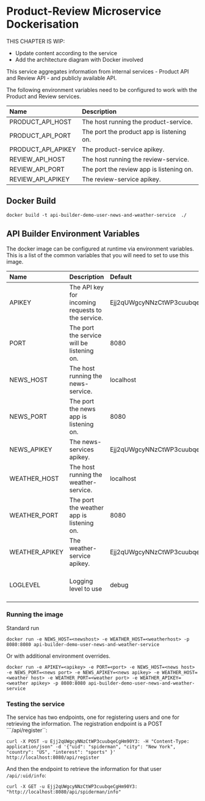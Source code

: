 # Product-Review Microservice Dockerisation

THIS CHAPTER IS WIP:
* Update content according to the service
* Add the architecture diagram with Docker involved



This service aggregates information from internal services - Product API and Review API - and publicly available API.

The following environment variables need to be configured to work with the Product and Review services.

| Name           | Description                               |
|:---------------|:------------------------------------------|
| PRODUCT_API_HOST      | The host running the product-service.        |
| PRODUCT_API_PORT      | The port the product app is listening on.    |
| PRODUCT_API_APIKEY    | The product-service apikey.                  |
| REVIEW_API_HOST   | The host running the review-service.     |
| REVIEW_API_PORT   | The port the review app is listening on. |
| REVIEW_API_APIKEY | The review-service apikey.               |

## Docker Build
```
docker build -t api-builder-demo-user-news-and-weather-service  ./
```

## API Builder Environment Variables
The docker image can be configured at runtime via environment variables. This is a list of the common variables that you will need to set to use this image.

| Name           | Description                                       | Default                          | Options                   |
|:---------------|:--------------------------------------------------|:---------------------------------|:--------------------------|
| APIKEY   | The API key for incoming requests to the service. | Ejj2qUWgcyNNzCtWP3cuubqeCgHm90Y3 | |
| PORT           | The port the service will be listening on.        | 8080                             | |
| NEWS_HOST      | The host running the news-service.                | localhost                        | |
| NEWS_PORT      | The port the news app is listening on.            | 8080                             | |
| NEWS_APIKEY    | The news-services apikey.                         | Ejj2qUWgcyNNzCtWP3cuubqeCgHm90Y3 | |
| WEATHER_HOST   | The host running the weather-service.             | localhost                        | |
| WEATHER_PORT   | The port the weather app is listening on.         | 8080                             | |
| WEATHER_APIKEY | The weather-service apikey.                       | Ejj2qUWgcyNNzCtWP3cuubqeCgHm90Y3 | |
| LOGLEVEL | Logging level to use                              | debug                            | debug, trace, info, error |



### Running the image

Standard run

```
docker run -e NEWS_HOST=<newshost> -e WEATHER_HOST=<weatherhost> -p 8080:8080 api-builder-demo-user-news-and-weather-service
```

Or with additional environment overrides. 

```
docker run -e APIKEY=<apikey> -e PORT=<port> -e NEWS_HOST=<news host> -e NEWS_PORT=<news port> -e NEWS_APIKEY=<news apikey> -e WEATHER_HOST=<weather host> -e WEATHER_PORT=<weather port> -e WEATHER_APIKEY=<weather apikey> -p 8080:8080 api-builder-demo-user-news-and-weather-service
```

### Testing the service

The service has two endpoints, one for registering users and one for retrieving the information. The registration endpoint is a POST ```/api/register``:

```
curl -X POST -u Ejj2qUWgcyNNzCtWP3cuubqeCgHm90Y3: -H "Content-Type: application/json" -d '{"uid": "spiderman", "city": "New York", "country": "US", "interest": "sports" }' http://localhost:8080/api/register
```

And then the endpoint to retrieve the information for that user ```/api/:uid/info```:

```
curl -X GET -u Ejj2qUWgcyNNzCtWP3cuubqeCgHm90Y3: "http://localhost:8080/api/spiderman/info"
```